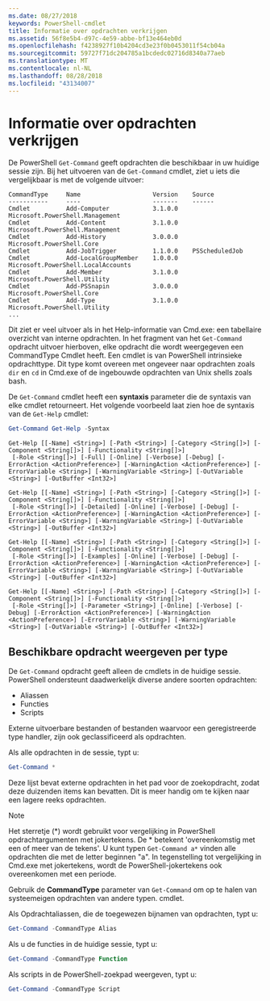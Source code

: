 ```yaml
---
ms.date: 08/27/2018
keywords: PowerShell-cmdlet
title: Informatie over opdrachten verkrijgen
ms.assetid: 56f8e5b4-d97c-4e59-abbe-bf13e464eb0d
ms.openlocfilehash: f4238927f10b4204cd3e23f0b0453011f54cb04a
ms.sourcegitcommit: 59727f71dc204785a1bcdedc02716d8340a77aeb
ms.translationtype: MT
ms.contentlocale: nl-NL
ms.lasthandoff: 08/28/2018
ms.locfileid: "43134007"
---
```

# <a name="getting-information-about-commands"></a>Informatie over opdrachten verkrijgen

De PowerShell `Get-Command` geeft opdrachten die beschikbaar in uw huidige sessie zijn.
Bij het uitvoeren van de `Get-Command` cmdlet, ziet u iets die vergelijkbaar is met de volgende uitvoer:

```output
CommandType     Name                    Version    Source
-----------     ----                    -------    ------
Cmdlet          Add-Computer            3.1.0.0    Microsoft.PowerShell.Management
Cmdlet          Add-Content             3.1.0.0    Microsoft.PowerShell.Management
Cmdlet          Add-History             3.0.0.0    Microsoft.PowerShell.Core
Cmdlet          Add-JobTrigger          1.1.0.0    PSScheduledJob
Cmdlet          Add-LocalGroupMember    1.0.0.0    Microsoft.PowerShell.LocalAccounts
Cmdlet          Add-Member              3.1.0.0    Microsoft.PowerShell.Utility
Cmdlet          Add-PSSnapin            3.0.0.0    Microsoft.PowerShell.Core
Cmdlet          Add-Type                3.1.0.0    Microsoft.PowerShell.Utility
...
```

Dit ziet er veel uitvoer als in het Help-informatie van Cmd.exe: een tabellaire overzicht van interne opdrachten. In het fragment van het `Get-Command` opdracht uitvoer hierboven, elke opdracht die wordt weergegeven een CommandType Cmdlet heeft. Een cmdlet is van PowerShell intrinsieke opdrachttype. Dit type komt overeen met ongeveer naar opdrachten zoals `dir` en `cd` in Cmd.exe of de ingebouwde opdrachten van Unix shells zoals bash.

De `Get-Command` cmdlet heeft een **syntaxis** parameter die de syntaxis van elke cmdlet retourneert. Het volgende voorbeeld laat zien hoe de syntaxis van de `Get-Help` cmdlet:

```powershell
Get-Command Get-Help -Syntax
```

```output
Get-Help [[-Name] <String>] [-Path <String>] [-Category <String[]>] [-Component <String[]>] [-Functionality <String[]>]
 [-Role <String[]>] [-Full] [-Online] [-Verbose] [-Debug] [-ErrorAction <ActionPreference>] [-WarningAction <ActionPreference>] [-ErrorVariable <String>] [-WarningVariable <String>] [-OutVariable <String>] [-OutBuffer <Int32>]

Get-Help [[-Name] <String>] [-Path <String>] [-Category <String[]>] [-Component <String[]>] [-Functionality <String[]>]
 [-Role <String[]>] [-Detailed] [-Online] [-Verbose] [-Debug] [-ErrorAction <ActionPreference>] [-WarningAction <ActionPreference>] [-ErrorVariable <String>] [-WarningVariable <String>] [-OutVariable <String>] [-OutBuffer <Int32>]

Get-Help [[-Name] <String>] [-Path <String>] [-Category <String[]>] [-Component <String[]>] [-Functionality <String[]>]
 [-Role <String[]>] [-Examples] [-Online] [-Verbose] [-Debug] [-ErrorAction <ActionPreference>] [-WarningAction <ActionPreference>] [-ErrorVariable <String>] [-WarningVariable <String>] [-OutVariable <String>] [-OutBuffer <Int32>]

Get-Help [[-Name] <String>] [-Path <String>] [-Category <String[]>] [-Component <String[]>] [-Functionality <String[]>]
 [-Role <String[]>] [-Parameter <String>] [-Online] [-Verbose] [-Debug] [-ErrorAction <ActionPreference>] [-WarningAction <ActionPreference>] [-ErrorVariable <String>] [-WarningVariable <String>] [-OutVariable <String>] [-OutBuffer <Int32>]
```

## <a name="displaying-available-command-by-type"></a>Beschikbare opdracht weergeven per type

De `Get-Command` opdracht geeft alleen de cmdlets in de huidige sessie. PowerShell ondersteunt daadwerkelijk diverse andere soorten opdrachten:

- Aliassen
- Functies
- Scripts

Externe uitvoerbare bestanden of bestanden waarvoor een geregistreerde type handler, zijn ook geclassificeerd als opdrachten.

Als alle opdrachten in de sessie, typt u:

```powershell
Get-Command *
```

Deze lijst bevat externe opdrachten in het pad voor de zoekopdracht, zodat deze duizenden items kan bevatten.
Dit is meer handig om te kijken naar een lagere reeks opdrachten.

> [!NOTE]
> Het sterretje (\*) wordt gebruikt voor vergelijking in PowerShell opdrachtargumenten met jokertekens. De \* betekent 'overeenkomstig met een of meer van de tekens'. U kunt typen `Get-Command a*` vinden alle opdrachten die met de letter beginnen "a". In tegenstelling tot vergelijking in Cmd.exe met jokertekens, wordt de PowerShell-jokertekens ook overeenkomen met een periode.

Gebruik de **CommandType** parameter van `Get-Command` om op te halen van systeemeigen opdrachten van andere typen.
cmdlet.

Als Opdrachtaliassen, die de toegewezen bijnamen van opdrachten, typt u:

```powershell
Get-Command -CommandType Alias
```

Als u de functies in de huidige sessie, typt u:

```powershell
Get-Command -CommandType Function
```

Als scripts in de PowerShell-zoekpad weergeven, typt u:

```powershell
Get-Command -CommandType Script
```